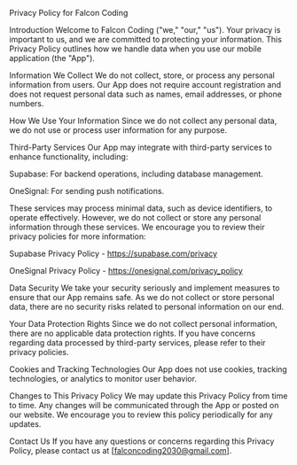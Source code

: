 Privacy Policy for Falcon Coding

Introduction
Welcome to Falcon Coding ("we," "our," "us"). Your privacy is important to us, and we are committed to protecting your information. This Privacy Policy outlines how we handle data when you use our mobile application (the "App").

Information We Collect
We do not collect, store, or process any personal information from users. Our App does not require account registration and does not request personal data such as names, email addresses, or phone numbers.

How We Use Your Information
Since we do not collect any personal data, we do not use or process user information for any purpose.

Third-Party Services
Our App may integrate with third-party services to enhance functionality, including:

Supabase: For backend operations, including database management.

OneSignal: For sending push notifications.

These services may process minimal data, such as device identifiers, to operate effectively. However, we do not collect or store any personal information through these services. We encourage you to review their privacy policies for more information:

Supabase Privacy Policy - https://supabase.com/privacy

OneSignal Privacy Policy - https://onesignal.com/privacy_policy

Data Security
We take your security seriously and implement measures to ensure that our App remains safe. As we do not collect or store personal data, there are no security risks related to personal information on our end.

Your Data Protection Rights
Since we do not collect personal information, there are no applicable data protection rights. If you have concerns regarding data processed by third-party services, please refer to their privacy policies.

Cookies and Tracking Technologies
Our App does not use cookies, tracking technologies, or analytics to monitor user behavior.

Changes to This Privacy Policy
We may update this Privacy Policy from time to time. Any changes will be communicated through the App or posted on our website. We encourage you to review this policy periodically for any updates.

Contact Us
If you have any questions or concerns regarding this Privacy Policy, please contact us at [falconcoding2030@gmail.com].

